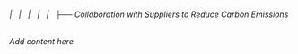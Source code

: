 ###### |   |   |   |   |   ├── Collaboration with Suppliers to Reduce Carbon Emissions

*Add content here*
